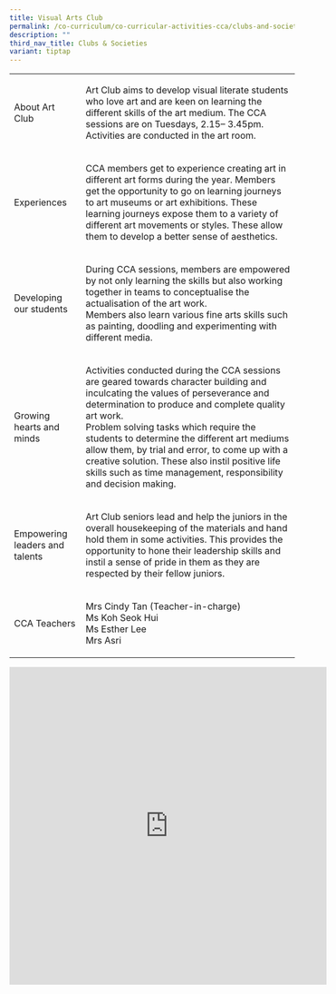 ```yaml
---
title: Visual Arts Club
permalink: /co-curriculum/co-curricular-activities-cca/clubs-and-societies/visual-arts-club/
description: ""
third_nav_title: Clubs & Societies
variant: tiptap
---
```

<table>
<tbody>
<tr>
<td rowspan="1" colspan="1">
<p>About Art Club</p>
</td>
<td rowspan="1" colspan="1">
<p>Art Club aims to develop visual literate students who love art and are
keen on learning the different skills of the art medium. The CCA sessions
are on Tuesdays, 2.15– 3.45pm. Activities are conducted in the art room.</p>
</td>
</tr>
<tr>
<td rowspan="1" colspan="1">
<p>Experiences</p>
</td>
<td rowspan="1" colspan="1">
<p>CCA members get to experience creating art in different art forms during
the year. Members get the opportunity to go on learning journeys to art
museums or art exhibitions. These learning journeys expose them to a variety
of different art movements or styles. These allow them to develop a better
sense of aesthetics.</p>
</td>
</tr>
<tr>
<td rowspan="1" colspan="1">
<p>Developing our students</p>
</td>
<td rowspan="1" colspan="1">
<p>During CCA sessions, members are empowered by not only learning the skills
but also working together in teams to conceptualise the actualisation of
the art work.
<br>Members also learn various fine arts skills such as painting, doodling
and experimenting with different media.</p>
</td>
</tr>
<tr>
<td rowspan="1" colspan="1">
<p>Growing hearts and minds</p>
</td>
<td rowspan="1" colspan="1">
<p>Activities conducted during the CCA sessions are geared towards character
building and inculcating the values of perseverance and determination to
produce and complete quality art work.
<br>Problem solving tasks which require the students to determine the different
art mediums allow them, by trial and error, to come up with a creative
solution. These also instil positive life skills such as time management,
responsibility and decision making.</p>
</td>
</tr>
<tr>
<td rowspan="1" colspan="1">
<p>Empowering leaders and talents</p>
</td>
<td rowspan="1" colspan="1">
<p>Art Club seniors lead and help the juniors in the overall housekeeping
of the materials and hand hold them in some activities. This provides the
opportunity to hone their leadership skills and instil a sense of pride
in them as they are respected by their fellow juniors.</p>
</td>
</tr>
<tr>
<td rowspan="1" colspan="1">
<p>CCA Teachers</p>
</td>
<td rowspan="1" colspan="1">
<p>Mrs Cindy Tan (Teacher-in-charge)
<br>Ms Koh Seok Hui
<br>Ms Esther Lee
<br>Mrs Asri</p>
</td>
</tr>
</tbody>
</table>
<div class="iframe-wrapper">
<iframe height="560" width="560" allowfullscreen="true" frameborder="0" src="https://docs.google.com/presentation/d/e/2PACX-1vQx_TSUWqv4B5L02RbjvYbfLpQm7undivi9Jqnuy3_uVkVULhmBJP7Ue3QF6kb5zis5H8O0hqSGIA0H/embed?start=true&amp;loop=true&amp;delayms=3000"></iframe>
</div>
<p></p>